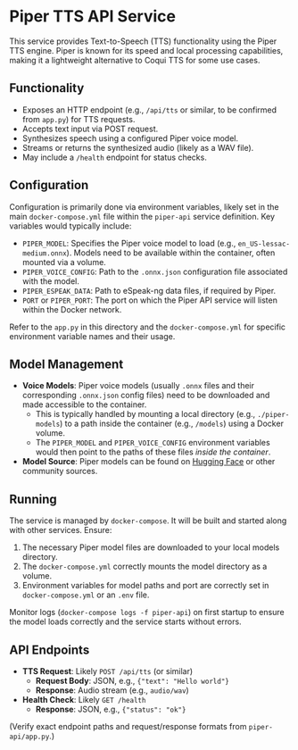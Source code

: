 # Piper TTS API Service

This service provides Text-to-Speech (TTS) functionality using the Piper TTS engine. Piper is known for its speed and local processing capabilities, making it a lightweight alternative to Coqui TTS for some use cases.

## Functionality

*   Exposes an HTTP endpoint (e.g., `/api/tts` or similar, to be confirmed from `app.py`) for TTS requests.
*   Accepts text input via POST request.
*   Synthesizes speech using a configured Piper voice model.
*   Streams or returns the synthesized audio (likely as a WAV file).
*   May include a `/health` endpoint for status checks.

## Configuration

Configuration is primarily done via environment variables, likely set in the main `docker-compose.yml` file within the `piper-api` service definition. Key variables would typically include:

*   `PIPER_MODEL`: Specifies the Piper voice model to load (e.g., `en_US-lessac-medium.onnx`). Models need to be available within the container, often mounted via a volume.
*   `PIPER_VOICE_CONFIG`: Path to the `.onnx.json` configuration file associated with the model.
*   `PIPER_ESPEAK_DATA`: Path to eSpeak-ng data files, if required by Piper.
*   `PORT` or `PIPER_PORT`: The port on which the Piper API service will listen within the Docker network.

Refer to the `app.py` in this directory and the `docker-compose.yml` for specific environment variable names and their usage.

## Model Management

*   **Voice Models**: Piper voice models (usually `.onnx` files and their corresponding `.onnx.json` config files) need to be downloaded and made accessible to the container.
    *   This is typically handled by mounting a local directory (e.g., `./piper-models`) to a path inside the container (e.g., `/models`) using a Docker volume.
    *   The `PIPER_MODEL` and `PIPER_VOICE_CONFIG` environment variables would then point to the paths of these files *inside the container*.
*   **Model Source**: Piper models can be found on [Hugging Face](https://huggingface.co/rhasspy/piper-voices/tree/main) or other community sources.

## Running

The service is managed by `docker-compose`. It will be built and started along with other services.
Ensure:
1.  The necessary Piper model files are downloaded to your local models directory.
2.  The `docker-compose.yml` correctly mounts the model directory as a volume.
3.  Environment variables for model paths and port are correctly set in `docker-compose.yml` or an `.env` file.

Monitor logs (`docker-compose logs -f piper-api`) on first startup to ensure the model loads correctly and the service starts without errors.

## API Endpoints

*   **TTS Request**: Likely `POST /api/tts` (or similar)
    *   **Request Body**: JSON, e.g., `{"text": "Hello world"}`
    *   **Response**: Audio stream (e.g., `audio/wav`)
*   **Health Check**: Likely `GET /health`
    *   **Response**: JSON, e.g., `{"status": "ok"}`

(Verify exact endpoint paths and request/response formats from `piper-api/app.py`.)
